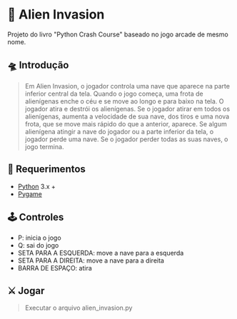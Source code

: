 # 👾 Alien Invasion
Projeto do livro "Python Crash Course" baseado no jogo arcade de mesmo nome.

## 🛸 Introdução
> Em Alien Invasion, o jogador controla uma nave que aparece na parte inferior central da tela. Quando o jogo começa, uma frota de alienígenas enche o céu e se move ao longo e para baixo na tela. O jogador atira e destrói os alienígenas. Se o jogador atirar em todos os alienígenas, aumenta a velocidade de sua nave, dos tiros e  uma nova frota, que se move mais rápido do que a anterior, aparece. Se algum alienígena atingir a nave do jogador ou a parte inferior da tela, o jogador perde uma nave. Se o jogador perder todas as suas naves, o jogo termina.

## 🧰 Requerimentos
- [Python](https://www.python.org/) 3.x +
- [Pygame](https://www.pygame.org/)

## 🕹 Controles

- P: inicia o jogo
- Q: sai do jogo
- SETA PARA A ESQUERDA: move a nave para a esquerda
- SETA PARA A DIREITA: move a nave para a direita
- BARRA DE ESPAÇO: atira

## ⚔ Jogar

> Executar o arquivo alien_invasion.py
